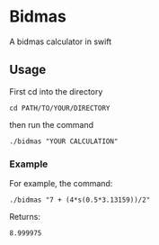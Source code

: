 # Bidmas
A bidmas calculator in swift  

## Usage
First cd into the directory  

```
cd PATH/TO/YOUR/DIRECTORY
```

then run the command  

```
./bidmas "YOUR CALCULATION"
```
### Example
For example, the command:  

```
./bidmas "7 + (4*s(0.5*3.13159))/2"
```  
Returns:  

```
8.999975
```
